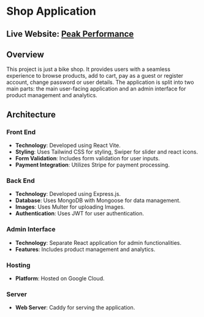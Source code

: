 # Shop Application

## Live Website: [Peak Performance](http://peakperformance.wlodzimierrr.co.uk/)

## Overview

This project is just a bike shop. It provides users with a seamless experience to browse products, add to cart, pay as a guest or register account, change password or user details. The application is split into two main parts: the main user-facing application and an admin interface for product management and analytics.

## Architecture

### Front End

- **Technology**: Developed using React Vite.
- **Styling**: Uses Tailwind CSS for styling, Swiper for slider and react icons.
- **Form Validation**: Includes form validation for user inputs.
- **Payment Integration**: Utilizes Stripe for payment processing.

### Back End

- **Technology**: Developed using Express.js.
- **Database**: Uses MongoDB with Mongoose for data management.
- **Images**: Uses Multer for uploading Images.
- **Authentication**: Uses JWT for user authentication.

### Admin Interface

- **Technology**: Separate React application for admin functionalities.
- **Features**: Includes product management and analytics.

### Hosting

- **Platform**: Hosted on Google Cloud.

### Server

- **Web Server**: Caddy for serving the application.
